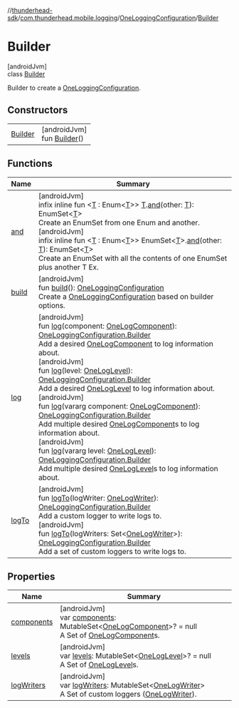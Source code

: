 //[thunderhead-sdk](../../../../index.md)/[com.thunderhead.mobile.logging](../../index.md)/[OneLoggingConfiguration](../index.md)/[Builder](index.md)

# Builder

[androidJvm]\
class [Builder](index.md)

Builder to create a [OneLoggingConfiguration](../index.md).

## Constructors

| | |
|---|---|
| [Builder](-builder.md) | [androidJvm]<br>fun [Builder](-builder.md)() |

## Functions

| Name | Summary |
|---|---|
| [and](and.md) | [androidJvm]<br>infix inline fun <[T](and.md) : Enum<[T](and.md)>> [T](and.md).[and](and.md)(other: [T](and.md)): EnumSet<[T](and.md)><br>Create an EnumSet from one Enum<T> and another.<br>[androidJvm]<br>infix inline fun <[T](and.md) : Enum<[T](and.md)>> EnumSet<[T](and.md)>.[and](and.md)(other: [T](and.md)): EnumSet<[T](and.md)><br>Create an EnumSet with all the contents of one EnumSet<T> plus another T Ex. |
| [build](build.md) | [androidJvm]<br>fun [build](build.md)(): [OneLoggingConfiguration](../index.md)<br>Create a [OneLoggingConfiguration](../index.md) based on builder options. |
| [log](log.md) | [androidJvm]<br>fun [log](log.md)(component: [OneLogComponent](../../-one-log-component/index.md)): [OneLoggingConfiguration.Builder](index.md)<br>Add a desired [OneLogComponent](../../-one-log-component/index.md) to log information about.<br>[androidJvm]<br>fun [log](log.md)(level: [OneLogLevel](../../-one-log-level/index.md)): [OneLoggingConfiguration.Builder](index.md)<br>Add a desired [OneLogLevel](../../-one-log-level/index.md) to log information about.<br>[androidJvm]<br>fun [log](log.md)(vararg component: [OneLogComponent](../../-one-log-component/index.md)): [OneLoggingConfiguration.Builder](index.md)<br>Add multiple desired [OneLogComponent](../../-one-log-component/index.md)s to log information about.<br>[androidJvm]<br>fun [log](log.md)(vararg level: [OneLogLevel](../../-one-log-level/index.md)): [OneLoggingConfiguration.Builder](index.md)<br>Add multiple desired [OneLogLevel](../../-one-log-level/index.md)s to log information about. |
| [logTo](log-to.md) | [androidJvm]<br>fun [logTo](log-to.md)(logWriter: [OneLogWriter](../../-one-log-writer/index.md)): [OneLoggingConfiguration.Builder](index.md)<br>Add a custom logger to write logs to.<br>[androidJvm]<br>fun [logTo](log-to.md)(logWriters: Set<[OneLogWriter](../../-one-log-writer/index.md)>): [OneLoggingConfiguration.Builder](index.md)<br>Add a set of custom loggers to write logs to. |

## Properties

| Name | Summary |
|---|---|
| [components](components.md) | [androidJvm]<br>var [components](components.md): MutableSet<[OneLogComponent](../../-one-log-component/index.md)>? = null<br>A Set of [OneLogComponent](../../-one-log-component/index.md)s. |
| [levels](levels.md) | [androidJvm]<br>var [levels](levels.md): MutableSet<[OneLogLevel](../../-one-log-level/index.md)>? = null<br>A Set of [OneLogLevel](../../-one-log-level/index.md)s. |
| [logWriters](log-writers.md) | [androidJvm]<br>var [logWriters](log-writers.md): MutableSet<[OneLogWriter](../../-one-log-writer/index.md)><br>A Set of custom loggers ([OneLogWriter](../../-one-log-writer/index.md)). |
